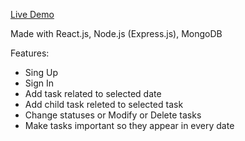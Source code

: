 [Live Demo](https://todo.dem0.ir)

Made with React.js, Node.js (Express.js), MongoDB

Features:
+ Sing Up
+ Sign In
+ Add task related to selected date
+ Add child task releted to selected task
+ Change statuses or Modify or Delete tasks
+ Make tasks important so they appear in every date